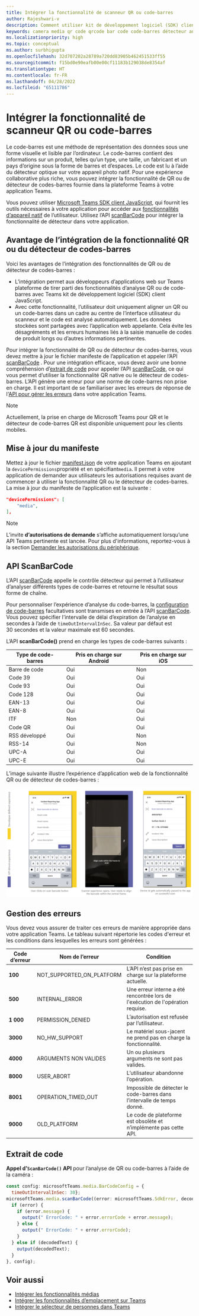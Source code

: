 ```yaml
---
title: Intégrer la fonctionnalité de scanneur QR ou code-barres
author: Rajeshwari-v
description: Comment utiliser kit de développement logiciel (SDK) client JavaScript Teams pour tirer parti de la fonctionnalité QR ou du détecteur de codes-barres
keywords: camera media qr code qrcode bar code code-barres détecteur analyse fonctionnalités native appareil autorisations
ms.localizationpriority: high
ms.topic: conceptual
ms.author: surbhigupta
ms.openlocfilehash: 32d707202a28789a720dd83905b462451533ff55
ms.sourcegitcommit: f15bd0e90eafb00e00cf11183b129038de8354af
ms.translationtype: HT
ms.contentlocale: fr-FR
ms.lasthandoff: 04/28/2022
ms.locfileid: "65111786"
---
```

# <a name="integrate-qr-or-barcode-scanner-capability"></a>Intégrer la fonctionnalité de scanneur QR ou code-barres

Le code-barres est une méthode de représentation des données sous une forme visuelle et lisible par l’ordinateur. Le code-barres contient des informations sur un produit, telles qu’un type, une taille, un fabricant et un pays d’origine sous la forme de barres et d’espaces. Le code est lu à l’aide du détecteur optique sur votre appareil photo natif. Pour une expérience collaborative plus riche, vous pouvez intégrer la fonctionnalité de QR ou de détecteur de codes-barres fournie dans la plateforme Teams à votre application Teams.

Vous pouvez utiliser [Microsoft Teams SDK client JavaScript](/javascript/api/overview/msteams-client?view=msteams-client-js-latest&preserve-view=true), qui fournit les outils nécessaires à votre application pour accéder aux [fonctionnalités d’appareil natif](native-device-permissions.md) de l’utilisateur. Utilisez l’API [scanBarCode](/javascript/api/@microsoft/teams-js/microsoftteams.media?view=msteams-client-js-latest&preserve-view=true#scanBarCode__error__SdkError__decodedText__string_____void__BarCodeConfig_) pour intégrer la fonctionnalité de détecteur dans votre application.

## <a name="advantage-of-integrating-qr-or-barcode-scanner-capability"></a>Avantage de l’intégration de la fonctionnalité QR ou du détecteur de codes-barres

Voici les avantages de l’intégration des fonctionnalités de QR ou de détecteur de codes-barres :

* L’intégration permet aux développeurs d’applications web sur Teams plateforme de tirer parti des fonctionnalités d’analyse QR ou de code-barres avec Teams kit de développement logiciel (SDK) client JavaScript.
* Avec cette fonctionnalité, l’utilisateur doit uniquement aligner un QR ou un code-barres dans un cadre au centre de l’interface utilisateur du scanneur et le code est analysé automatiquement. Les données stockées sont partagées avec l’application web appelante. Cela évite les désagréments et les erreurs humaines liés à la saisie manuelle de codes de produit longs ou d’autres informations pertinentes.

Pour intégrer la fonctionnalité de QR ou de détecteur de codes-barres, vous devez mettre à jour le fichier manifeste de l’application et appeler l’API [scanBarCode](/javascript/api/@microsoft/teams-js/microsoftteams.media?view=msteams-client-js-latest&preserve-view=true#scanBarCode__error__SdkError__decodedText__string_____void__BarCodeConfig_) . Pour une intégration efficace, vous devez avoir une bonne compréhension d’[extrait de code](#code-snippet) pour appeler l’API [scanBarCode](/javascript/api/@microsoft/teams-js/microsoftteams.media?view=msteams-client-js-latest&preserve-view=true#scanBarCode__error__SdkError__decodedText__string_____void__BarCodeConfig_), ce qui vous permet d’utiliser la fonctionnalité QR native ou le détecteur de codes-barres. L’API génère une erreur pour une norme de code-barres non prise en charge.
Il est important de se familiariser avec les erreurs de réponse de l'[API pour gérer les erreurs](#error-handling) dans votre application Teams.

> [!NOTE]
> Actuellement, la prise en charge de Microsoft Teams pour QR et le détecteur de code-barres QR est disponible uniquement pour les clients mobiles.

## <a name="update-manifest"></a>Mise à jour du manifeste

Mettez à jour le fichier [manifest.json](../../resources/schema/manifest-schema.md#devicepermissions) de votre application Teams en ajoutant la `devicePermissions`propriété et en spécifiant`media`. Il permet à votre application de demander aux utilisateurs les autorisations requises avant de commencer à utiliser la fonctionnalité QR ou le détecteur de codes-barres. La mise à jour du manifeste de l’application est la suivante :

``` json
"devicePermissions": [
    "media",
],
```

> [!NOTE]
> L’invite **d’autorisations de demande** s’affiche automatiquement lorsqu’une API Teams pertinente est lancée. Pour plus d'informations, reportez-vous à la section [Demander les autorisations du périphérique](native-device-permissions.md).

## <a name="scanbarcode-api"></a>API ScanBarCode

L’API [scanBarCode](/javascript/api/@microsoft/teams-js/microsoftteams.media?view=msteams-client-js-latest&preserve-view=true#scanBarCode__error__SdkError__decodedText__string_____void__BarCodeConfig_) appelle le contrôle détecteur qui permet à l’utilisateur d’analyser différents types de code-barres et retourne le résultat sous forme de chaîne.

Pour personnaliser l’expérience d’analyse du code-barres, la [configuration de code-barres](/javascript/api/@microsoft/teams-js/microsoftteams.media.barcodeconfig?view=msteams-client-js-latest&preserve-view=true) facultatives sont transmises en entrée à l’API [scanBarCode](/javascript/api/@microsoft/teams-js/microsoftteams.media?view=msteams-client-js-latest&preserve-view=true#scanBarCode__error__SdkError__decodedText__string_____void__BarCodeConfig_). Vous pouvez spécifier l’intervalle de délai d’expiration de l’analyse en secondes à l’aide de `timeOutIntervalInSec`. Sa valeur par défaut est 30 secondes et la valeur maximale est 60 secondes.

L’API **scanBarCode()** prend en charge les types de code-barres suivants :

| Type de code-barres | Pris en charge sur Android | Pris en charge sur iOS |
| ---------- | ---------- | ------------ |
| Barre de code | Oui | Non |
| Code 39 | Oui | Oui |
| Code 93 | Oui | Oui |
| Code 128 | Oui | Oui |
| EAN-13 | Oui | Oui |
| EAN-8 | Oui | Oui |
| ITF | Non | Oui |
| Code QR | Oui | Oui |
| RSS développé | Oui | Non |
| RSS-14 | Oui | Non |
| UPC-A | Oui | Oui |
| UPC-E | Oui | Oui |

L’image suivante illustre l’expérience d’application web de la fonctionnalité QR ou de détecteur de codes-barres :

![expérience d’application web pour la fonctionnalité qr ou détecteur de codes-barres](../../assets/images/tabs/qr-barcode-scanner-capability.png)

## <a name="error-handling"></a>Gestion des erreurs

Vous devez vous assurer de traiter ces erreurs de manière appropriée dans votre application Teams. Le tableau suivant répertorie les codes d'erreur et les conditions dans lesquelles les erreurs sont générées :

|Code d’erreur |  Nom de l’erreur     | Condition|
| --------- | --------------- | -------- |
| **100** | NOT_SUPPORTED_ON_PLATFORM | L’API n’est pas prise en charge sur la plateforme actuelle.|
| **500** | INTERNAL_ERROR | Une erreur interne a été rencontrée lors de l'exécution de l'opération requise.|
| **1 000** | PERMISSION_DENIED |L’autorisation est refusée par l’utilisateur.|
| **3000** | NO_HW_SUPPORT | Le matériel sous-jacent ne prend pas en charge la fonctionnalité.|
| **4000** | ARGUMENTS NON VALIDES | Un ou plusieurs arguments ne sont pas valides.|
| **8000** | USER_ABORT |L’utilisateur abandonne l’opération.|
| **8001** | OPERATION_TIMED_OUT | Impossible de détecter le code-barres dans l’intervalle de temps donné.|
| **9000** | OLD_PLATFORM | Le code de plateforme est obsolète et n’implémente pas cette API.|

## <a name="code-snippet"></a>Extrait de code

**Appel d’`ScanBarCode()` API** pour l’analyse de QR ou code-barres à l’aide de la caméra :

```javascript
const config: microsoftTeams.media.BarCodeConfig = {
  timeOutIntervalInSec: 30};
microsoftTeams.media.scanBarCode((error: microsoftTeams.SdkError, decodedText: string) => {
  if (error) {
    if (error.message) {
      output(" ErrorCode: " + error.errorCode + error.message);
    } else {
      output(" ErrorCode: " + error.errorCode);
    }
  } else if (decodedText) {
    output(decodedText);
  }
}, config);
```

## <a name="see-also"></a>Voir aussi

* [Intégrer les fonctionnalités médias](mobile-camera-image-permissions.md)
* [Intégrer les fonctionnalités d’emplacement sur Teams](location-capability.md)
* [Intégrer le sélecteur de personnes dans Teams](people-picker-capability.md)
